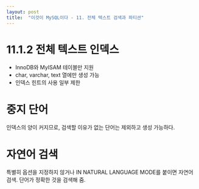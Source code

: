 ```yaml
---
layout: post
title:  "이것이 MySQL이다 - 11. 전체 텍스트 검색과 파티션"
---
```


# 11.1.2 전체 텍스트 인덱스
- InnoDB와 MyISAM 테이블만 지원
- char, varchar, text 열에만 생성 가능
- 인덱스 힌트의 사용 일부 제한

# 중지 단어
인덱스의 양이 커지므로, 검색할 이유가 없는 단어는 제외하고 생성 가능하다.

# 자연어 검색
특별히 옵션을 지정하지 않거나 IN NATURAL LANGUAGE MODE를 붙이면 자연어 검색.
단어가 정확한 것을 검색해 줌.

